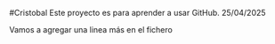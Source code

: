  #Cristobal 
Este proyecto es para aprender a usar GitHub.
25/04/2025

Vamos a agregar una linea más en el fichero